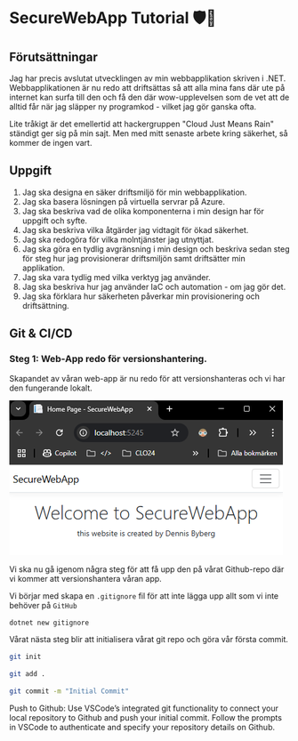 # SecureWebApp Tutorial 🛡️🔐

## Förutsättningar

Jag har precis avslutat utvecklingen av min webbapplikation skriven i .NET. Webbapplikationen är nu redo att driftsättas så att alla mina fans där ute på internet kan surfa till den och få den där wow-upplevelsen som de vet att de alltid får när jag släpper ny programkod - vilket jag gör ganska ofta.

Lite tråkigt är det emellertid att hackergruppen "Cloud Just Means Rain" ständigt ger sig på min sajt. Men med mitt senaste arbete kring säkerhet, så kommer de ingen vart.

## Uppgift

1. Jag ska designa en säker driftsmiljö för min webbapplikation.
2. Jag ska basera lösningen på virtuella servrar på Azure.
3. Jag ska beskriva vad de olika komponenterna i min design har för uppgift och syfte.
4. Jag ska beskriva vilka åtgärder jag vidtagit för ökad säkerhet.
5. Jag ska redogöra för vilka molntjänster jag utnyttjat.
6. Jag ska göra en tydlig avgränsning i min design och beskriva sedan steg för steg hur jag provisionerar driftsmiljön samt driftsätter min applikation.
7. Jag ska vara tydlig med vilka verktyg jag använder.
8. Jag ska beskriva hur jag använder IaC och automation - om jag gör det.
9. Jag ska förklara hur säkerheten påverkar min provisionering och driftsättning.

## Git & CI/CD

### Steg 1: Web-App redo för versionshantering.

Skapandet av våran web-app är nu redo för att versionshanteras och vi har den fungerande lokalt.

![alt text]({3E35C3E5-1196-4418-A017-271538963CC9}.png)

Vi ska nu gå igenom några steg för att få upp den på vårat Github-repo där vi kommer att versionshantera våran app.

Vi börjar med skapa en `.gitignore` fil för att inte lägga upp allt som vi inte behöver på `GitHub`

```bash
dotnet new gitignore
```

Vårat nästa steg blir att initialisera vårat git repo och göra vår första commit.

```bash
git init
```

```bash
git add .
```

```bash
git commit -m "Initial Commit"
```

Push to Github: Use VSCode’s integrated git functionality to connect your local repository to Github and push your initial commit. Follow the prompts in VSCode to authenticate and specify your repository details on Github.

